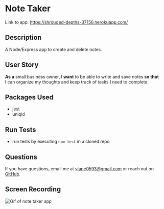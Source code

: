# Note Taker
Link to app: https://shrouded-depths-37150.herokuapp.com/

## Description
A Node/Express app to create and delete notes.

## User Story
**As a** small business owner, **I want** to be able to write and save notes **so that** I can organize my thoughts and keep track of tasks I need to complete.

## Packages Used
- jest
- uniqid

## Run Tests
- run tests by executing `npm test` in a cloned repo

## Questions
If you have questions, email me at [vlane0593@gmail.com](mailto:vlane0593@gmail.com) or reach out on [GitHub](https://www.github.com/vanessalane).

## Screen Recording
![Gif of note taker app](note-taker-demo.gif)
